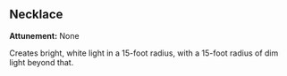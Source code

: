 ## Necklace

**Attunement:** None

Creates bright, white light in a 15-foot radius, with a 15-foot radius of dim light beyond that.
